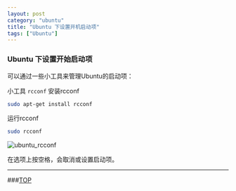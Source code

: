 ```yaml
---
layout: post
category: "ubuntu"
title: "Ubuntu 下设置开机启动项"
tags: ["Ubuntu"]
---
```



### Ubuntu 下设置开始启动项

<a name="top"></a>

可以通过一些小工具来管理Ubuntu的启动项：

小工具 `rcconf`
安装rcconf

```bash
sudo apt-get install rcconf
```

运行rcconf

```bash
sudo rcconf
```

![ubuntu_rcconf](http://7xifyp.com1.z0.glb.clouddn.com/ubuntu_rcconf.png)

在选项上按空格，会取消或设置启动项。


- - - 

###[TOP](#top)
